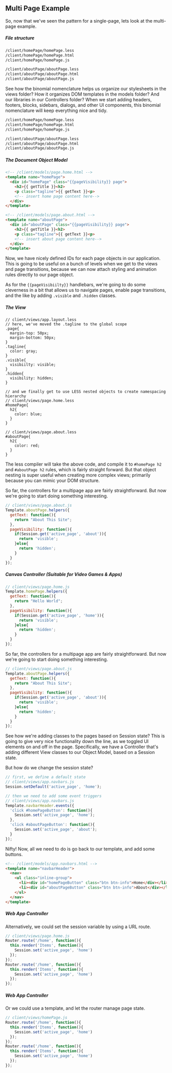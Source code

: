 ## Multi Page Example

So, now that we've seen the pattern for a single-page, lets look at the multi-page example.
##### File structure 
````sh
/client/homePage/homePage.less
/client/homePage/homePage.html
/client/homePage/homePage.js

/client/aboutPage/aboutPage.less
/client/aboutPage/aboutPage.html
/client/aboutPage/aboutPage.js
````

See how the binomial nomenclature helps us organize our stylesheets in the views folder?  How it organizes DOM templates in the models folder?  And our libraries in our Controllers folder?  When we start adding headers, footers, blocks, sidebars, dialogs, and other UI components, this binomial nomenclature will keep everything nice and tidy.  


````sh
/client/homePage/homePage.less
/client/homePage/homePage.html
/client/homePage/homePage.js

/client/aboutPage/aboutPage.less
/client/aboutPage/aboutPage.html
/client/aboutPage/aboutPage.js
````

 
##### The Document Object Model   
````html
<!-- /client/models/page.home.html -->
<template name="homePage">
  <div id="homePage" class="{{pageVisibility}} page">
    <h2>{{ getTitle }}<h2>
    <p class="tagline">{{ getText }}<p>
    <!-- insert home page content here-->
  </div>
</template>

<!-- /client/models/page.about.html -->
<template name="aboutPage">
  <div id="aboutPage" class="{{pageVisibility}} page">
    <h2>{{ getTitle }}<h2>
    <p class="tagline">{{ getText }}<p>
    <!-- insert about page content here-->
  </div>
</template>
````

Now, we have nicely defined IDs for each page objects in our application.  This is going to be useful on a bunch of levels when we get to the views and page transitions, because we can now attach styling and animation rules directly to our page object.    

As for the ``{{pageVisibiilty}}`` handlebars, we're going to do some cleverness in a bit that allows us to navigate pages, enable page transitions, and the like by adding ``.visible`` and ``.hidden`` classes.  

##### The View  
````less
// client/views/app.layout.less
// here, we've moved the .tagline to the global scope
.page{
  margin-top: 50px;
  margin-bottom: 50px;
}
.tagline{
  color: gray;
}
.visible{
  visibiilty: visible;
}
.hidden{
  visibility: hidden;
}

// and we finally get to use LESS nested objects to create namespacing hierarchy
// client/views/page.home.less
#homePage{
  h2{
    color: blue;
  }
}

// client/views/page.about.less
#aboutPage{
  h2{
    color: red;
  }
}
````

The less compiler will take the above code, and compile it to ``#homePage h2`` and ``#aboutPage h2`` rules, which is fairly straight forward.  But that object nesting is super useful when creating more complex views; primarily because you can mimic your DOM structure.  




So far, the controllers for a multipage app are fairly straightforward.  But now we're going to start doing something interesting.  

````js
// client/views/page.about.js 
Template.aboutPage.helpers({
  getText: function(){
    return "About This Site";
  },
  pageVisibility: function(){
    if(Session.get('active_page', 'about')){
      return 'visible';
    }else{
      return 'hidden';
    }
  }
});
````

##### Canvas Controller (Suitable for Video Games & Apps)
````js
// client/views/page.home.js 
Template.homePage.helpers({
  getText: function(){
    return "Hello World";
  },
  pageVisibility: function(){
    if(Session.get('active_page', 'home')){
      return 'visible';
    }else{
      return 'hidden';
    }
  }
});
````

So far, the controllers for a multipage app are fairly straightforward.  But now we're going to start doing something interesting.  

````js
// client/views/page.about.js 
Template.aboutPage.helpers({
  getText: function(){
    return "About This Site";
  },
  pageVisibility: function(){
    if(Session.get('active_page', 'about')){
      return 'visible';
    }else{
      return 'hidden';
    }
  }
});
````

See how we're adding classes to the pages based on Session state?  This is going to give very nice functionality down the line, as we toggled UI elements on and off in the page.  Specifically, we have a Controller that's adding different View classes to our Object Model, based on a Session state.

But how do we change the session state?
````js
// first, we define a default state
// client/views/app.navbars.js 
Session.setDefault('active_page', 'home');

// then we need to add some event triggers
// client/views/app.navbars.js 
Template.navbarHeader.events({
  'click #homePageButton': function(){
    Session.set('active_page', 'home');
  },
  'click #aboutPageButton': function(){
    Session.set('active_page', 'about');
  }
});
````

Nifty!  Now, all we need to do is go back to our template, and add some buttons.
````html
<!-- /client/models/app.navbars.html -->
<template name="navbarHeader">
  <nav>
    <ul class="inline-group">
      <li><div id="homePageButton" class="btn btn-info">Home</div></li>
      <li><div id="aboutPageButton" class="btn btn-info">About</div></li>
    </ul>
  </nav>
</template>
````


##### Web App Controller   

Alternatively, we could set the session variable by using a URL route.  
````js
// client/views/page.home.js 
Router.route('/home', function(){
  this.render('Items', function(){
    Session.set('active_page', 'home')
  });
});
Router.route('/home', function(){
  this.render('Items', function(){
    Session.set('active_page', 'home')
  });
});
````

##### Web App Controller   

Or we could use a template, and let the router manage page state.  
````js
// client/views/homePage.js 
Router.route('/home', function(){
  this.render('Items', function(){
    Session.set('active_page', 'home')
  });
});
Router.route('/home', function(){
  this.render('Items', function(){
    Session.set('active_page', 'home')
  });
});
````
